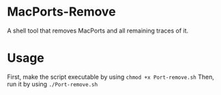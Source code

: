 # MacPorts-Remove
A shell tool that removes MacPorts and all remaining traces of it.
# Usage
First, make the script executable by using `chmod +x Port-remove.sh`
Then, run it by using `./Port-remove.sh`
